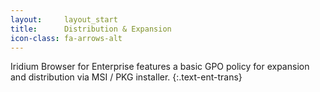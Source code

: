 ```yaml
---
layout:		layout_start
title:		Distribution & Expansion
icon-class: fa-arrows-alt
---
```

Iridium Browser for Enterprise features a basic GPO policy for expansion and distribution via MSI / PKG installer.
{:.text-ent-trans}